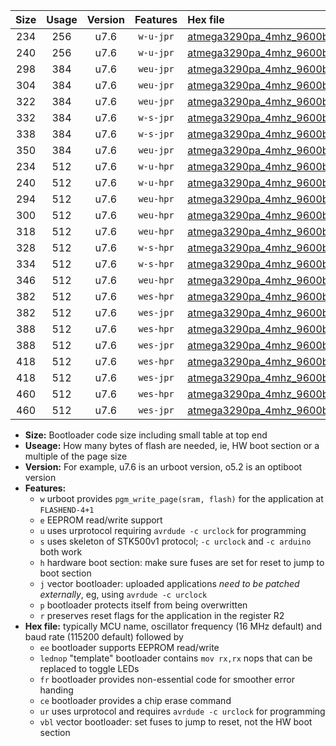 |Size|Usage|Version|Features|Hex file|
|:-:|:-:|:-:|:-:|:--|
|234|256|u7.6|`w-u-jpr`|[atmega3290pa_4mhz_9600bps_ur_vbl.hex](https://raw.githubusercontent.com/stefanrueger/urboot/main/atmega3290pa_4mhz_9600bps_ur_vbl.hex)|
|240|256|u7.6|`w-u-jpr`|[atmega3290pa_4mhz_9600bps_lednop_ur_vbl.hex](https://raw.githubusercontent.com/stefanrueger/urboot/main/atmega3290pa_4mhz_9600bps_lednop_ur_vbl.hex)|
|298|384|u7.6|`weu-jpr`|[atmega3290pa_4mhz_9600bps_ee_ur_vbl.hex](https://raw.githubusercontent.com/stefanrueger/urboot/main/atmega3290pa_4mhz_9600bps_ee_ur_vbl.hex)|
|304|384|u7.6|`weu-jpr`|[atmega3290pa_4mhz_9600bps_ee_lednop_ur_vbl.hex](https://raw.githubusercontent.com/stefanrueger/urboot/main/atmega3290pa_4mhz_9600bps_ee_lednop_ur_vbl.hex)|
|322|384|u7.6|`weu-jpr`|[atmega3290pa_4mhz_9600bps_ee_lednop_fr_ur_vbl.hex](https://raw.githubusercontent.com/stefanrueger/urboot/main/atmega3290pa_4mhz_9600bps_ee_lednop_fr_ur_vbl.hex)|
|332|384|u7.6|`w-s-jpr`|[atmega3290pa_4mhz_9600bps_vbl.hex](https://raw.githubusercontent.com/stefanrueger/urboot/main/atmega3290pa_4mhz_9600bps_vbl.hex)|
|338|384|u7.6|`w-s-jpr`|[atmega3290pa_4mhz_9600bps_lednop_vbl.hex](https://raw.githubusercontent.com/stefanrueger/urboot/main/atmega3290pa_4mhz_9600bps_lednop_vbl.hex)|
|350|384|u7.6|`weu-jpr`|[atmega3290pa_4mhz_9600bps_ee_lednop_fr_ce_ur_vbl.hex](https://raw.githubusercontent.com/stefanrueger/urboot/main/atmega3290pa_4mhz_9600bps_ee_lednop_fr_ce_ur_vbl.hex)|
|234|512|u7.6|`w-u-hpr`|[atmega3290pa_4mhz_9600bps_ur.hex](https://raw.githubusercontent.com/stefanrueger/urboot/main/atmega3290pa_4mhz_9600bps_ur.hex)|
|240|512|u7.6|`w-u-hpr`|[atmega3290pa_4mhz_9600bps_lednop_ur.hex](https://raw.githubusercontent.com/stefanrueger/urboot/main/atmega3290pa_4mhz_9600bps_lednop_ur.hex)|
|294|512|u7.6|`weu-hpr`|[atmega3290pa_4mhz_9600bps_ee_ur.hex](https://raw.githubusercontent.com/stefanrueger/urboot/main/atmega3290pa_4mhz_9600bps_ee_ur.hex)|
|300|512|u7.6|`weu-hpr`|[atmega3290pa_4mhz_9600bps_ee_lednop_ur.hex](https://raw.githubusercontent.com/stefanrueger/urboot/main/atmega3290pa_4mhz_9600bps_ee_lednop_ur.hex)|
|318|512|u7.6|`weu-hpr`|[atmega3290pa_4mhz_9600bps_ee_lednop_fr_ur.hex](https://raw.githubusercontent.com/stefanrueger/urboot/main/atmega3290pa_4mhz_9600bps_ee_lednop_fr_ur.hex)|
|328|512|u7.6|`w-s-hpr`|[atmega3290pa_4mhz_9600bps.hex](https://raw.githubusercontent.com/stefanrueger/urboot/main/atmega3290pa_4mhz_9600bps.hex)|
|334|512|u7.6|`w-s-hpr`|[atmega3290pa_4mhz_9600bps_lednop.hex](https://raw.githubusercontent.com/stefanrueger/urboot/main/atmega3290pa_4mhz_9600bps_lednop.hex)|
|346|512|u7.6|`weu-hpr`|[atmega3290pa_4mhz_9600bps_ee_lednop_fr_ce_ur.hex](https://raw.githubusercontent.com/stefanrueger/urboot/main/atmega3290pa_4mhz_9600bps_ee_lednop_fr_ce_ur.hex)|
|382|512|u7.6|`wes-hpr`|[atmega3290pa_4mhz_9600bps_ee.hex](https://raw.githubusercontent.com/stefanrueger/urboot/main/atmega3290pa_4mhz_9600bps_ee.hex)|
|382|512|u7.6|`wes-jpr`|[atmega3290pa_4mhz_9600bps_ee_vbl.hex](https://raw.githubusercontent.com/stefanrueger/urboot/main/atmega3290pa_4mhz_9600bps_ee_vbl.hex)|
|388|512|u7.6|`wes-hpr`|[atmega3290pa_4mhz_9600bps_ee_lednop.hex](https://raw.githubusercontent.com/stefanrueger/urboot/main/atmega3290pa_4mhz_9600bps_ee_lednop.hex)|
|388|512|u7.6|`wes-jpr`|[atmega3290pa_4mhz_9600bps_ee_lednop_vbl.hex](https://raw.githubusercontent.com/stefanrueger/urboot/main/atmega3290pa_4mhz_9600bps_ee_lednop_vbl.hex)|
|418|512|u7.6|`wes-hpr`|[atmega3290pa_4mhz_9600bps_ee_lednop_fr.hex](https://raw.githubusercontent.com/stefanrueger/urboot/main/atmega3290pa_4mhz_9600bps_ee_lednop_fr.hex)|
|418|512|u7.6|`wes-jpr`|[atmega3290pa_4mhz_9600bps_ee_lednop_fr_vbl.hex](https://raw.githubusercontent.com/stefanrueger/urboot/main/atmega3290pa_4mhz_9600bps_ee_lednop_fr_vbl.hex)|
|460|512|u7.6|`wes-hpr`|[atmega3290pa_4mhz_9600bps_ee_lednop_fr_ce.hex](https://raw.githubusercontent.com/stefanrueger/urboot/main/atmega3290pa_4mhz_9600bps_ee_lednop_fr_ce.hex)|
|460|512|u7.6|`wes-jpr`|[atmega3290pa_4mhz_9600bps_ee_lednop_fr_ce_vbl.hex](https://raw.githubusercontent.com/stefanrueger/urboot/main/atmega3290pa_4mhz_9600bps_ee_lednop_fr_ce_vbl.hex)|

- **Size:** Bootloader code size including small table at top end
- **Useage:** How many bytes of flash are needed, ie, HW boot section or a multiple of the page size
- **Version:** For example, u7.6 is an urboot version, o5.2 is an optiboot version
- **Features:**
  + `w` urboot provides `pgm_write_page(sram, flash)` for the application at `FLASHEND-4+1`
  + `e` EEPROM read/write support
  + `u` uses urprotocol requiring `avrdude -c urclock` for programming
  + `s` uses skeleton of STK500v1 protocol; `-c urclock` and `-c arduino` both work
  + `h` hardware boot section: make sure fuses are set for reset to jump to boot section
  + `j` vector bootloader: uploaded applications *need to be patched externally*, eg, using `avrdude -c urclock`
  + `p` bootloader protects itself from being overwritten
  + `r` preserves reset flags for the application in the register R2
- **Hex file:** typically MCU name, oscillator frequency (16 MHz default) and baud rate (115200 default) followed by
  + `ee` bootloader supports EEPROM read/write
  + `lednop` "template" bootloader contains `mov rx,rx` nops that can be replaced to toggle LEDs
  + `fr` bootloader provides non-essential code for smoother error handing
  + `ce` bootloader provides a chip erase command
  + `ur` uses urprotocol and requires `avrdude -c urclock` for programming
  + `vbl` vector bootloader: set fuses to jump to reset, not the HW boot section
